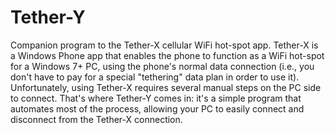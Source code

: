 Tether-Y
========

Companion program to the Tether-X cellular WiFi hot-spot app. Tether-X is a Windows Phone app that enables the phone
to function as a WiFi hot-spot for a Windows 7+ PC, using the phone's normal data connection (i.e., you don't have to
pay for a special "tethering" data plan in order to use it). Unfortunately, using Tether-X requires several manual
steps on the PC side to connect. That's where Tether-Y comes in: it's a simple program that automates most of the
process, allowing your PC to easily connect and disconnect from the Tether-X connection.
